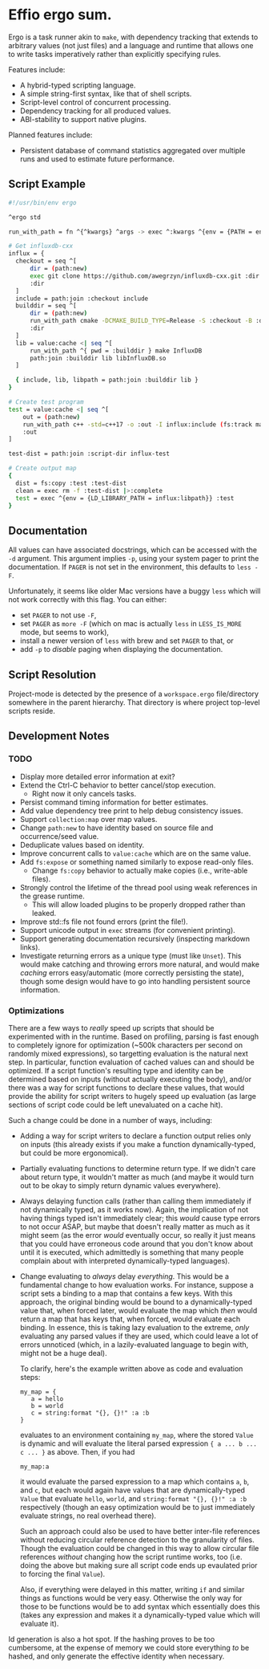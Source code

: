 # Effio ergo sum.

Ergo is a task runner akin to `make`, with dependency tracking that
extends to arbitrary values (not just files) and a language and runtime that
allows one to write tasks imperatively rather than explicitly specifying rules.

Features include:
* A hybrid-typed scripting language.
* A simple string-first syntax, like that of shell scripts.
* Script-level control of concurrent processing.
* Dependency tracking for all produced values.
* ABI-stability to support native plugins.

Planned features include:
* Persistent database of command statistics aggregated over multiple runs and
used to estimate future performance.

## Script Example

```sh
#!/usr/bin/env ergo

^ergo std

run_with_path = fn ^{^kwargs} ^args -> exec ^:kwargs ^{env = {PATH = env:get PATH}} ^:args |>:complete

# Get influxdb-cxx
influx = {
  checkout = seq ^[
      dir = (path:new)
      exec git clone https://github.com/awegrzyn/influxdb-cxx.git :dir |>:complete
      :dir
  ]
  include = path:join :checkout include
  builddir = seq ^[
      dir = (path:new)
      run_with_path cmake -DCMAKE_BUILD_TYPE=Release -S :checkout -B :dir
      :dir
  ]
  lib = value:cache <| seq ^[
      run_with_path ^{ pwd = :builddir } make InfluxDB
      path:join :builddir lib libInfluxDB.so
  ]

  { include, lib, libpath = path:join :builddir lib }
}

# Create test program
test = value:cache <| seq ^[
    out = (path:new)
    run_with_path c++ -std=c++17 -o :out -I influx:include (fs:track main.cpp) influx:lib
    :out
]

test-dist = path:join :script-dir influx-test

# Create output map
{
  dist = fs:copy :test :test-dist
  clean = exec rm -f :test-dist |>:complete
  test = exec ^{env = {LD_LIBRARY_PATH = influx:libpath}} :test
}
```

## Documentation
All values can have associated docstrings, which can be accessed with the `-d`
argument. This argument implies `-p`, using your system pager to print the
documentation. If `PAGER` is not set in the environment, this defaults to `less
-F`.

Unfortunately, it seems like older Mac versions have a buggy `less` which will
not work correctly with this flag. You can either:
* set `PAGER` to not use `-F`,
* set `PAGER` as `more -F` (which on mac is actually `less` in `LESS_IS_MORE` mode, but seems
  to work),
* install a newer version of `less` with brew and set `PAGER` to that, or
* add `-p` to _disable_ paging when displaying the documentation.

## Script Resolution
Project-mode is detected by the presence of a `workspace.ergo` file/directory
somewhere in the parent hierarchy. That directory is where project top-level
scripts reside.

## Development Notes

### TODO
* Display more detailed error information at exit?
* Extend the Ctrl-C behavior to better cancel/stop execution.
  * Right now it only cancels tasks.
* Persist command timing information for better estimates.
* Add value dependency tree print to help debug consistency issues.
* Support `collection:map` over map values.
* Change `path:new` to have identity based on source file and occurrence/seed
  value.
* Deduplicate values based on identity.
* Improve concurrent calls to `value:cache` which are on the same value.
* Add `fs:expose` or something named similarly to expose read-only files.
  * Change `fs:copy` behavior to actually make copies (i.e., write-able files).
* Strongly control the lifetime of the thread pool using weak references in the
  grease runtime.
  * This will allow loaded plugins to be properly dropped rather than leaked.
* Improve std::fs file not found errors (print the file!).
* Support unicode output in `exec` streams (for convenient printing).
* Support generating documentation recursively (inspecting markdown links).
* Investigate returning errors as a unique type (must like `Unset`). This would
  make catching and throwing errors more natural, and would make _caching_
  errors easy/automatic (more correctly persisting the state), though some
  design would have to go into handling persistent source information.

### Optimizations
There are a few ways to _really_ speed up scripts that should be experimented
with in the runtime. Based on profiling, parsing is fast enough to completely
ignore for optimization (~500k characters per second on randomly mixed
expressions), so targetting evaluation is the natural next step. In particular,
function evaluation of cached values can and should be optimized. If a script
function's resulting type and identity can be determined based on inputs
(without actually executing the body), and/or there was a way for script
functions to declare these values, that would provide the ability for script
writers to hugely speed up evaluation (as large sections of script code could be
left unevaluated on a cache hit).

Such a change could be done in a number of ways, including:
* Adding a way for script writers to declare a function output relies only on
  inputs (this already exists if you make a function dynamically-typed, but
  could be more ergonomical).
* Partially evaluating functions to determine return type. If we didn't care
  about return type, it wouldn't matter as much (and maybe it would turn out to
  be okay to simply return dynamic values everywhere).
* Always delaying function calls (rather than calling them immediately if not
  dynamically typed, as it works now). Again, the implication of not having
  things typed isn't immediately clear; this _would_ cause type errors to not
  occur ASAP, but maybe that doesn't really matter as much as it might seem (as
  the error _would_ eventually occur, so really it just means that you could
  have erroneous code around that you don't know about until it is executed,
  which admittedly is something that many people complain about with interpreted
  dynamically-typed languages).
* Change evaluating to _always_ delay _everything_. This would be a fundamental
  change to how evaluation works. For instance, suppose a script sets a binding
  to a map that contains a few keys. With this approach, the original binding
  would be bound to a dynamically-typed value that, when forced later, would
  evaluate the map which _then_ would return a map that has keys that, when
  forced, would evaluate each binding. In essence, this is taking lazy
  evaluation to the extreme, _only_ evaluating any parsed values if they are
  used, which could leave a lot of errors unnoticed (which, in a
  lazily-evaluated language to begin with, might not be a huge deal).
  
  To clarify, here's the example written above as code and evaluation steps:
  ```
  my_map = {
     a = hello
     b = world
     c = string:format "{}, {}!" :a :b
  }
  ```
  evaluates to an environment containing `my_map`, where the stored `Value` is
  dynamic and will evaluate the literal parsed expression `{ a ... b ... c ...
  }` as above. Then, if you had
  ```
  my_map:a
  ```
  it would evaluate the parsed expression to a map which contains `a`, `b`, and
  `c`, but each would again have values that are dynamically-typed `Value`
  that evaluate `hello`, `world`, and `string:format "{}, {}!" :a :b`
  respectively (though an easy optimization would be to just immediately
  evaluate strings, no real overhead there).

  Such an approach could also be used to have better inter-file references
  without reducing circular reference detection to the granularity of files.
  Though the evaluation could be changed in this way to allow circular file
  references _without_ changing how the script runtime works, too (i.e. doing
  the above but making sure all script code ends up evaulated prior to forcing
  the final `Value`).

  Also, if everything were delayed in this matter, writing `if` and similar
  things as functions would be very easy. Otherwise the only way for those to be
  functions would be to add syntax which essentially does this (takes any
  expression and makes it a dynamically-typed value which will evaluate it).


Id generation is also a hot spot. If the hashing proves to be too cumbersome, at
the expense of memory we could store everything _to_ be hashed, and only
generate the effective identity when necessary.
